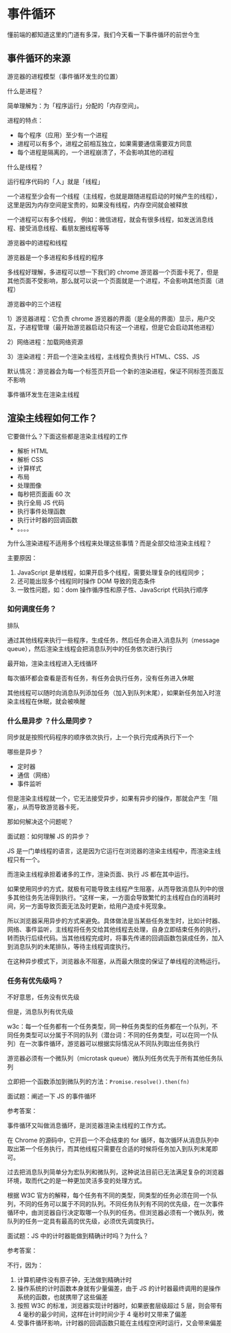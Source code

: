 # 事件循环

懂前端的都知道这里的门道有多深，我们今天看一下事件循环的前世今生

## 事件循环的来源

游览器的进程模型（事件循环发生的位置）

什么是进程？

简单理解为：为「程序运行」分配的「内存空间」。

进程的特点：

- 每个程序（应用）至少有一个进程
- 进程可以有多个，进程之前相互独立，如果需要通信需要双方同意
- 每个进程是隔离的，一个进程崩溃了，不会影响其他的进程

什么是线程？

运行程序代码的「人」就是「线程」

一个进程至少会有一个线程（主线程，也就是跟随进程启动的时候产生的线程），这里是因为内存空间是宝贵的，如果没有线程，内存空间就会被释放

一个进程可以有多个线程， 例如：微信进程，就会有很多线程，如发送消息线程、接受消息线程、看朋友圈线程等等

游览器中的进程和线程

游览器是一个多进程和多线程的程序

多线程好理解，多进程可以想一下我们的 chrome 游览器一个页面卡死了，但是其他页面不受影响，那么就可以说一个页面就是一个进程，不会影响其他页面（进程）

游览器中的三个进程

1）游览器进程：它负责 chrome 游览器的界面（是全局的界面）显示，用户交互，子进程管理（最开始游览器启动只有这一个进程，但是它会启动其他进程）

2）网络进程：加载网络资源

3）渲染进程：开启一个渲染主线程，主线程负责执行 HTML、CSS、JS

默认情况：游览器会为每一个标签页开启一个新的渲染进程，保证不同标签页面互不影响

事件循环发生在渲染主线程

## 渲染主线程如何工作？

它要做什么？下面这些都是渲染主线程的工作

- 解析 HTML
- 解析 CSS
- 计算样式
- 布局
- 处理图像
- 每秒把页面画 60 次
- 执行全局 JS 代码
- 执行事件处理函数
- 执行计时器的回调函数
- 。。。。

为什么渲染进程不适用多个线程来处理这些事情？而是全部交给渲染主线程？

主要原因：

1. JavaScript 是单线程，如果开启多个线程，需要处理复杂的线程同步；
2. 还可能出现多个线程同时操作 DOM 导致的竞态条件
3. 一致性问题，如：dom 操作循序性和原子性、JavaScript 代码执行顺序

### 如何调度任务？

排队

通过其他线程来执行一些程序，生成任务，然后任务会进入消息队列（message queue），然后渲染主线程会把消息队列中的任务依次进行执行

最开始，渲染主线程进入无线循环

每次循环都会查看是否有任务，有任务会执行任务，没有任务进入休眠

其他线程可以随时向消息队列添加任务（加入到队列末尾），如果新任务加入时渲染主线程在休眠，就会被唤醒

### 什么是异步 ？什么是同步？

同步就是按照代码程序的顺序依次执行，上一个执行完成再执行下一个

哪些是异步？

- 定时器
- 通信（网络）
- 事件监听

但是渲染主线程就一个，它无法接受异步，如果有异步的操作，那就会产生「阻塞」，从而导致游览器卡死，

那如何解决这个问题呢？

面试题：如何理解 JS 的异步？

JS 是一门单线程的语言，这是因为它运行在浏览器的渲染主线程中，而渲染主线程只有一个。

而渲染主线程承担着诸多的工作，渲染页面、执行 JS 都在其中运行。

如果使用同步的方式，就极有可能导致主线程产生阻塞，从而导致消息队列中的很多其他往务先法得到执行。“这样一来，一方面会导致繁忙的主线程白白的消耗时间，另一方面导致页面无法及时更新，给用户造成卡死现象。

所以浏览器采用异步的方式来避免。具体做法是当某些任务发生时，比如计时器、网络、事件监听，主线程将任务交给其他线程去处理，自身立即结束任务的执行，转而执行后续代码。当其他线程完成时，将事先传递的回调函数包装成任务，加入到消息队列的未尾排队，等待主线程调度执行。

在这种异步模式下，浏览器永不阻塞，从而最大限度的保证了单线程的流畅运行。

### 任务有优先级吗？

不好意思，任务没有优先级

但是，消息队列有优先级

w3c：每一个任务都有一个任务类型，同一种任务类型的任务都在一个队列，不同任务类型可以分属于不同的队列（潜台词：不同的任务类型，可以在同一个队列）在一次事件循环，游览器可以根据实际情况从不同队列取出任务执行

游览器必须有一个微队列（microtask queue）微队列任务优先于所有其他任务队列

立即把一个函数添加到微队列的方法：`Promise.resolve().then(fn)`

面试题：阐述一下 JS 的事件循环

参考答案：

事件循环又叫做消息循环，是浏览器渲染主线程的工作方式。

在 Chrome 的源码中，它开启一个不会结束的 for 循环，每次循环从消息队列中取出第一个任务执行，而其他线程只需要在合适的时候将任务加入到队列末尾即可。

过去把消息队列简单分为宏队列和微队列，这种说法目前已无法满足复杂的浏览器环境，取而代之的是一种更加灵活多变的处理方式。

根据 W3C 官方的解释，每个任务有不同的类型，同类型的任务必须在同一个队列，不同的任务可以属于不同的队列。不同任务队列有不同的优先级，在一次事件循环中，由浏览器自行决定取哪一个队列的任务。但浏览器必须有一个微队列，微队列的任务一定具有最高的优先级，必须优先调度执行。

面试题：JS 中的计时器能做到精确计时吗？为什么？

参考答案：

不行，因为：

1.  计算机硬件没有原子钟，无法做到精确计时
2.  操作系统的计时函数本身就有少量偏差，由于 JS 的计时器最终调用的是操作系统的函数，也就携带了这些偏差
3.  按照 W3C 的标准，浏览器实现计时器时，如果嵌套层级超过 5 层，则会带有 4 毫秒的最少时间，这样在计时时间少于 4 毫秒时又带来了偏差
4.  受事件循环影响，计时器的回调函数只能在主线程空闲时运行，又会带来偏差
